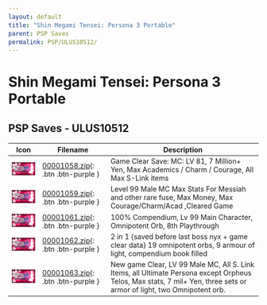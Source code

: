 ```yaml
---
layout: default
title: "Shin Megami Tensei: Persona 3 Portable"
parent: PSP Saves
permalink: PSP/ULUS10512/
---
```

# Shin Megami Tensei: Persona 3 Portable

## PSP Saves - ULUS10512

| Icon | Filename | Description |
|------|----------|-------------|
| ![Shin Megami Tensei: Persona 3 Portable](ICON0.PNG) | [00001058.zip](00001058.zip){: .btn .btn-purple } | Game Clear Save: MC: LV 81, 7 Million+ Yen, Max Academics / Charm / Courage, All Max S-Link items |
| ![Shin Megami Tensei: Persona 3 Portable](ICON0.PNG) | [00001059.zip](00001059.zip){: .btn .btn-purple } | Level 99 Male MC Max Stats For Messiah and other rare fuse, Max Money, Max Courage/Charm/Acad ,Cleared Game |
| ![Shin Megami Tensei: Persona 3 Portable](ICON0.PNG) | [00001061.zip](00001061.zip){: .btn .btn-purple } | 100% Compendium, Lv 99 Main Character, Omnipotent Orb, 8th Playthrough |
| ![Shin Megami Tensei: Persona 3 Portable](ICON0.PNG) | [00001062.zip](00001062.zip){: .btn .btn-purple } | 2 in 1 {saved before last boss nyx + game clear data} 19 omnipotent orbs, 9 armour of light, compendium book filled |
| ![Shin Megami Tensei: Persona 3 Portable](ICON0.PNG) | [00001063.zip](00001063.zip){: .btn .btn-purple } | New game Clear, LV 99 Male MC, All S. Link Items, all Ultimate Persona except Orpheus Telos, Max stats, 7 mil+ Yen, three sets or armor of light, two Omnipotent orb. |
